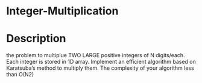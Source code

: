 # Integer-Multiplication
# Description
the problem to multiplue TWO LARGE positive integers of N digits/each. 
Each integer is stored in 1D array.
Implement an efficient algorithm based on Karatsuba’s method to multiply them.
The complexity of your algorithm less than O(N2)
